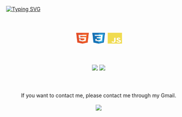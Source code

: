 #

  <br>
  
[![Typing SVG](https://readme-typing-svg.herokuapp.com/?color=00bfbf&size=35&center=true&vCenter=true&width=1000&lines=Hy,+My+name+is+Helder+Neto,+i'm+17+years+old;I+live+in+Rio+Verde-GO,+Brazil;I'm+currently+studying;HTML,+CSS,+and+JavaScript!!+:%29)](https://git.io/typing-svg)

#

<div align="center">
  <br>
  <img align="center" alt="Helder-HTML" height="30" width="40" src="https://raw.githubusercontent.com/devicons/devicon/master/icons/html5/html5-original.svg">
  <img align="center" alt="Helder-CSS" height="30" width="40" src="https://raw.githubusercontent.com/devicons/devicon/master/icons/css3/css3-original.svg">
  <img align="center" alt="Helder-JS" height="30" width="40" src="https://raw.githubusercontent.com/devicons/devicon/master/icons/javascript/javascript-plain.svg">
</div>

#

<div align="center">
  <br>
  <a src="https://github.com/heldernf">
  <img height="155em" src="https://github-readme-stats.vercel.app/api?username=heldernf&show_icons=true&theme=dark&include_all_commits=true&count_private=true"/>
  <img height="155em" src="https://github-readme-stats.vercel.app/api/top-langs/?username=heldernf&layout=compact&langs_count=7&theme=dark"/>
  </a>
</div>

#
  
<div align="center">
  <br>
  If you want to contact me, please contact me through my Gmail.
  <br><br>
  <a href="mailto:contacthelder2005@gmail.com"><img src="https://img.shields.io/badge/-Gmail-%23333?style=for-the-badge&logo=gmail&logoColor=white" target="_blank"></a>
</div>
  
#

